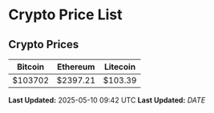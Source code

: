 # Crypto Price List

## Crypto Prices
| Bitcoin | Ethereum | Litecoin |
| ------- | -------- | -------- |
| $103702 | $2397.21 | $103.39 |
**Last Updated:** 2025-05-10 09:42 UTC
**Last Updated:** $DATE$
